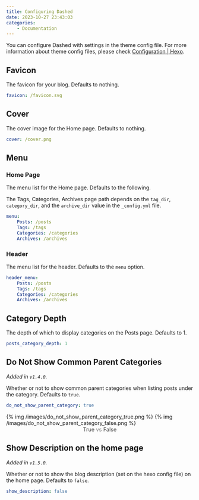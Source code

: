 ```yaml
---
title: Configuring Dashed
date: 2023-10-27 23:43:03
categories:
    - Documentation
---
```


You can configure Dashed with settings in the theme config file. For more information about theme config files, please check [Configuration | Hexo](https://hexo.io/docs/configuration#Alternate-Theme-Config "Configuration Documentation for Hexo - Alternate Theme Config").

## Favicon

The favicon for your blog. Defaults to nothing.

```YAML _config.dashed.yml
favicon: /favicon.svg
```

## Cover

The cover image for the Home page. Defaults to nothing.

```YAML _config.dashed.yml
cover: /cover.png
```

## Menu

### Home Page

The menu list for the Home page. Defaults to the following.

The Tags, Categories, Archives page path depends on the `tag_dir`, `category_dir`, and the `archive_dir` value in the `_config.yml` file.

```YAML _config.dashed.yml
menu:
    Posts: /posts
    Tags: /tags
    Categories: /categories
    Archives: /archives
```

### Header

The menu list for the header. Defaults to the `menu` option.

```YAML _config.dashed.yml
header_menu:
    Posts: /posts
    Tags: /tags
    Categories: /categories
    Archives: /archives
```

## Category Depth

The depth of which to display categories on the Posts page. Defaults to 1.

```YAML _config.dashed.yml
posts_category_depth: 1
```

## Do Not Show Common Parent Categories

_Added in `v1.4.0`._

Whether or not to show common parent categories when listing posts under the category. Defaults to `true`.

```YAML _config.dashed.yml
do_not_show_parent_category: true
```

<figure class="config-figure">
    <div>
        {% img /images/do_not_show_parent_category_true.png %}
        {% img /images/do_not_show_parent_category_false.png %}
    </div>
    <figcaption>True <span style="color: grey;">vs</span> False</figcaption>
</figure>
<style>
    .config-figure {
        margin: 0;
    }
    .config-figure div {
        display: flex;
    }
    .config-figure div img {
        min-width: 0;
    }
    .config-figure figcaption {
        font-size: 0.9rem;
        text-align: center;
        color: #4d4d4d;
    }
</style>

## Show Description on the home page

_Added in `v1.5.0`._

Whether or not to show the blog description (set on the hexo config file) on the home page. Defaults to `false`.

```YAML _config.dashed.yml
show_description: false
```
